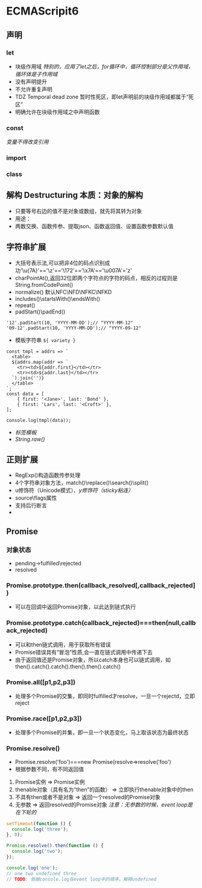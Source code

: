 # ECMAScripit6

## 声明
### let
- 块级作用域
*特别的，应用了let之后，for循环中，循环控制部分是父作用域，循环体是子作用域*
- 没有声明提升
- 不允许重复声明
- TDZ Temporal dead zone 暂时性死区，即let声明前的块级作用域都属于“死区”
- 明确允许在块级作用域之中声明函数

### const
*变量不得改变引用*

### import
### class

## 解构 Destructuring  本质：对象的解构
- 只要等号右边的值不是对象或数组，就先将其转为对象
- 用途：
- 两数交换、函数传参、提取json、函数返回值、设置函数参数默认值

## 字符串扩展
- 大括号表示法,可以把非4位的码点识别成功'\u{7A}'=='\z'=='\172'=='\x7A'=='\u007A'='z'
- charPointAt(),返回32位即两个字符点的字符的码点，相反的过程则是String.fromCodePoint()
- normalize() 默认NFC\NFD\NFKC\NFKD
- includes()\startsWith()\endsWith()
- repeat()
- padStart()\padEnd()
```
'12'.padStart(10, 'YYYY-MM-DD');// "YYYY-MM-12"
'09-12'.padStart(10, 'YYYY-MM-DD');// "YYYY-09-12"
```
- 模板字符串 ` ${ variety } `
```
const tmpl = addrs => `
  <table>
  ${addrs.map(addr => `
    <tr><td>${addr.first}</td></tr>
    <tr><td>${addr.last}</td></tr>
  `).join('')}
  </table>
`;
const data = [
    { first: '<Jane>', last: 'Bond' },
    { first: 'Lars', last: '<Croft>' },
];

console.log(tmpl(data));
```
- *标签模板*
- *String.raw()*

## 正则扩展
- RegExp()构造函数传参处理
- 4个字符串对象方法，match()\replace()\search()\split()
- u修饰符（Unicode模式）、*y修饰符（sticky粘连）*
- source\flags属性
- 支持后行断言
- 


## Promise

### 对象状态
- pending->fulfilled\rejected
- resolved

### Promise.prototype.then(callback_resolved[,callback_rejected])
- 可以在回调中返回Promise对象，以此达到链式执行

### Promise.prototype.catch(callback_rejected)===then(null,callback_rejected)
- 可以和then链式调用，用于获取所有错误
- Promise错误具有“冒泡”性质,会一直在链式调用中传递下去
- 由于返回值还是Promise对象，所以catch本身也可以链式调用，如then().catch().catch().then().then().catch()

### Promise.all([p1,p2,p3])
- 处理多个Promise的交集，即同时fulfilled才resolve，一旦一个rejectd，立即reject

### Promise.race([p1,p2,p3])
- 处理多个Promise的并集，即一旦一个状态变化，马上取该状态为最终状态

### Promise.resolve()
- Promise.resolve('foo')===new Promise(resolve=>resolve('foo')
- 根据参数不同，有不同返回值
1. Promise实例 => Promise实例
2. thenable对象（具有名为“then”的函数） => 立即执行thenable对象中的then
3. 不具有then或者不是对象 => 返回一个resolved的Promise对象
4. 无参数 => 返回resolved的Promise对象
*注意：无参数的时候，event loop是在下轮的*
```javascript
setTimeout(function () {
  console.log('three');
}, 0);

Promise.resolve().then(function () {
  console.log('two');
});

console.log('one');
// one two undefined three
// TODO: 依据console.log在event loop中的顺序，解释undefined
```